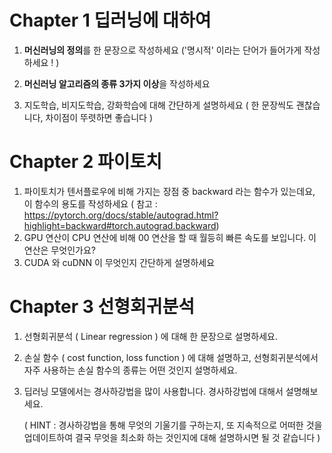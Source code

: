 # Chapter 1 딥러닝에 대하여



1. **머신러닝의 정의**를 한 문장으로 작성하세요 ('명시적' 이라는 단어가 들어가게 작성하세요 ! )

2. **머신러닝 알고리즘의 종류 3가지 이상**을 작성하세요
3. 지도학습, 비지도학습, 강화학습에 대해 간단하게 설명하세요 ( 한 문장씩도 괜찮습니다, 차이점이 뚜렷하면 좋습니다 )



# Chapter 2 파이토치



1. 파이토치가 텐서플로우에 비해 가지는 장점 중 backward 라는 함수가 있는데요, 이 함수의 용도를 작성하세요 ( 참고 : https://pytorch.org/docs/stable/autograd.html?highlight=backward#torch.autograd.backward)
2.  GPU 연산이 CPU 연산에 비해 00 연산을 할 때 월등히 빠른 속도를 보입니다.  이 연산은 무엇인가요?
3. CUDA 와 cuDNN 이 무엇인지 간단하게 설명하세요



# Chapter 3 선형회귀분석



1. 선형회귀분석 ( Linear regression ) 에 대해 한 문장으로 설명하세요.

2. 손실 함수 ( cost function, loss function ) 에 대해 설명하고, 선형회귀분석에서 자주 사용하는 손실 함수의 종류는 어떤 것인지 설명하세요.

3. 딥러닝 모델에서는 경사하강법을 많이 사용합니다. 경사하강법에 대해서 설명해보세요.

   ( HINT : 경사하강법을 통해 무엇의 기울기를 구하는지, 또 지속적으로 어떠한 것을 업데이트하여 결국 무엇을 최소화 하는 것인지에 대해 설명하시면 될 것 같습니다 )



